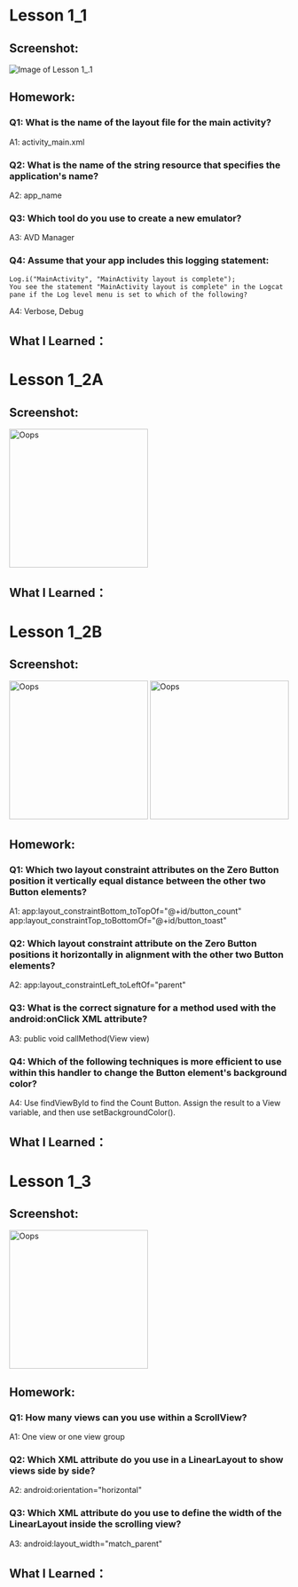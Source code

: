 # Lesson 1_1

## Screenshot:
![Image of Lesson 1_.1](https://github.com/anqizhao1024/cs5520project/blob/gh-pages/_pics/lesson1_2A_screenshot.PNG)

## Homework:

### Q1: What is the name of the layout file for the main activity?
A1: activity_main.xml

### Q2: What is the name of the string resource that specifies the application's name?
A2: app_name

### Q3: Which tool do you use to create a new emulator?
A3: AVD Manager

### Q4: Assume that your app includes this logging statement: 
	Log.i("MainActivity", "MainActivity layout is complete");
	You see the statement "MainActivity layout is complete" in the Logcat pane if the Log level menu is set to which of the following? 
A4: Verbose, Debug

## What I Learned：


# Lesson 1_2A

## Screenshot:
<img src="https://github.com/anqizhao1024/cs5520project/blob/gh-pages/_pics/lesson1_2A_screenshot.PNG" alt="Oops" width="250"/>

## What I Learned：

# Lesson 1_2B

## Screenshot:
<img src="https://github.com/anqizhao1024/cs5520project/blob/gh-pages/_pics/Lesson1_2B_screenshot_01.PNG" alt="Oops" width="250"/>
<img src="https://github.com/anqizhao1024/cs5520project/blob/gh-pages/_pics/Lesson1_2B_screenshot_03.PNG" alt="Oops" width="250"/>

## Homework:

### Q1: Which two layout constraint attributes on the Zero Button position it vertically equal distance between the other two Button elements? 
A1: app:layout_constraintBottom_toTopOf="@+id/button_count"
    app:layout_constraintTop_toBottomOf="@+id/button_toast"
    
### Q2: Which layout constraint attribute on the Zero Button positions it horizontally in alignment with the other two Button elements?
A2: app:layout_constraintLeft_toLeftOf="parent"

### Q3: What is the correct signature for a method used with the android:onClick XML attribute?
A3: public void callMethod(View view)

### Q4: Which of the following techniques is more efficient to use within this handler to change the Button element's background color? 
A4: Use findViewById to find the Count Button. Assign the result to a View variable, and then use setBackgroundColor().
 
## What I Learned：

# Lesson 1_3

## Screenshot:
<img src="https://github.com/anqizhao1024/cs5520project/blob/gh-pages/_pics/Lesson1_3_screenshot.PNG" alt="Oops" width="250"/>

## Homework:

### Q1: How many views can you use within a ScrollView?
A1: One view or one view group

### Q2: Which XML attribute do you use in a LinearLayout to show views side by side?
A2: android:orientation="horizontal"

### Q3: Which XML attribute do you use to define the width of the LinearLayout inside the scrolling view? 
A3: android:layout_width="match_parent"

## What I Learned：

